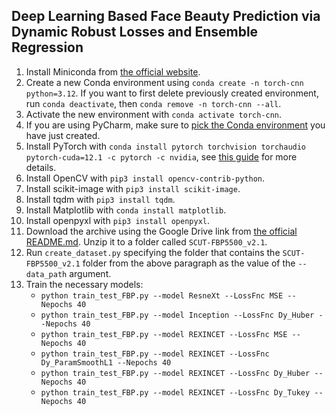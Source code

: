 ## Deep Learning Based Face Beauty Prediction via Dynamic Robust Losses and Ensemble Regression

1. Install Miniconda from [the official website](https://docs.conda.io/projects/miniconda/en/latest/).
2. Create a new Conda environment using `conda create -n torch-cnn python=3.12`. If you want to first delete previously
   created environment, run `conda deactivate`, then `conda remove -n torch-cnn --all`.
3. Activate the new environment with `conda activate torch-cnn`.
4. If you are using PyCharm, make sure to [pick the Conda environment](https://stackoverflow.com/a/46133678/1862286) you
   have just created.
5. Install PyTorch with `conda install pytorch torchvision torchaudio pytorch-cuda=12.1 -c pytorch -c nvidia`,
   see [this guide](https://pytorch.org/get-started/locally/) for more details.
6. Install OpenCV with `pip3 install opencv-contrib-python`.
7. Install scikit-image with `pip3 install scikit-image`.
8. Install tqdm with `pip3 install tqdm`.
9. Install Matplotlib with `conda install matplotlib`.
10. Install openpyxl with `pip3 install openpyxl`.
11. Download the archive using the Google Drive link
    from [the official README.md](https://github.com/HCIILAB/SCUT-FBP5500-Database-Release). Unzip it to a folder
    called `SCUT-FBP5500_v2.1`.
12. Run `create_dataset.py` specifying the folder that contains the `SCUT-FBP5500_v2.1` folder from the above paragraph
    as the value of the `--data_path` argument.
13. Train the necessary models:
    * `python train_test_FBP.py --model ResneXt --LossFnc MSE --Nepochs 40`
    * `python train_test_FBP.py --model Inception --LossFnc Dy_Huber --Nepochs 40`
    * `python train_test_FBP.py --model REXINCET --LossFnc MSE --Nepochs 40`
    * `python train_test_FBP.py --model REXINCET --LossFnc Dy_ParamSmoothL1 --Nepochs 40`
    * `python train_test_FBP.py --model REXINCET --LossFnc Dy_Huber --Nepochs 40`
    * `python train_test_FBP.py --model REXINCET --LossFnc Dy_Tukey --Nepochs 40`
